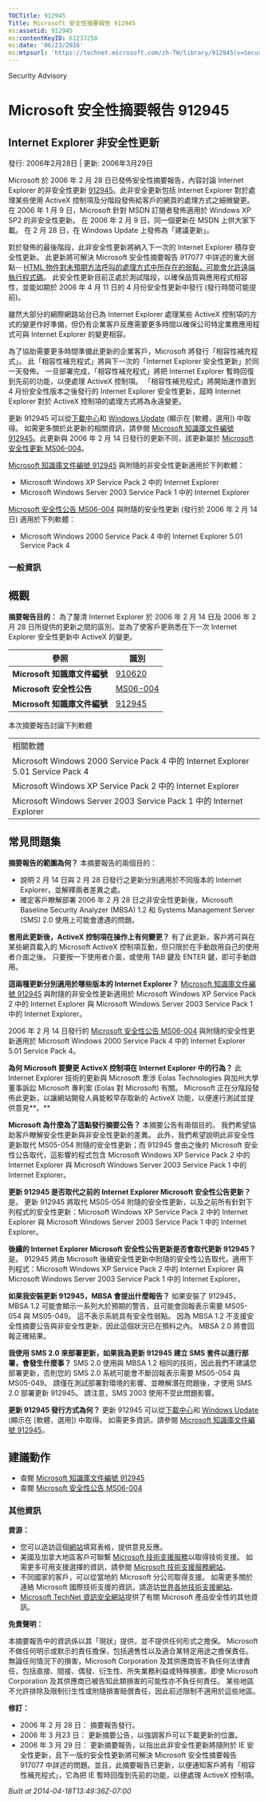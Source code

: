 ```yaml
---
TOCTitle: 912945
Title: Microsoft 安全性摘要報告 912945
ms:assetid: 912945
ms:contentKeyID: 61237258
ms:date: '06/23/2016'
ms:mtpsurl: 'https://technet.microsoft.com/zh-TW/library/912945(v=Security.10)'
---
```


Security Advisory

Microsoft 安全性摘要報告 912945
===============================

Internet Explorer 非安全性更新
------------------------------

發行: 2006年2月28日 | 更新: 2006年3月29日

Microsoft 於 2006 年 2 月 28 日已發佈安全性摘要報告，內容討論 Internet Explorer 的非安全性更新 [912945](http://support.microsoft.com/kb/912945)。此非安全更新包括 Internet Explorer 對於處理某些使用 ActiveX 控制項及分階段發佈給客戶的網頁的處理方式之細微變更。 在 2006 年 1 月 9 日，Microsoft 針對 MSDN 訂閱者發佈適用於 Windows XP SP2 的非安全性更新。 在 2006 年 2 月 9 日，同一個更新在 MSDN 上供大家下載。 在 2 月 28 日，在 Windows Update 上發佈為「建議更新」。

對於發佈的最後階段，此非安全性更新將納入下一次的 Internet Explorer 積存安全性更新。 此更新將可解決 Microsoft 安全性摘要報告 917077 中詳述的重大弱點-- [HTML 物件對未預期方法呼叫的處理方式中所存在的弱點，可能會允許遠端執行程式碼](http://technet.microsoft.com/security/advisory/917077)。 此安全性更新目前正處於測試階段，以確保品質與應用程式相容性，並能如期於 2006 年 4 月 11 日的 4 月份安全性更新中發行 (發行時間可能提前)。

雖然大部分的網際網路站台已為 Internet Explorer 處理某些 ActiveX 控制項的方式的變更作好準備，但仍有企業客戶反應需要更多時間以確保公司特定業務應用程式可與 Internet Explorer 的變更相容。

為了協助需要更多時間準備此更新的企業客戶，Microsoft 將發行「相容性補充程式」。 此「相容性補充程式」將與下一次的「Internet Explorer 安全性更新」於同一天發佈。 一旦部署完成，「相容性補充程式」將把 Internet Explorer 暫時回復到先前的功能，以便處理 ActiveX 控制項。 「相容性補充程式」將開始運作直到 4 月份安全性版本之後發行的 Internet Explorer 安全性更新，屆時 Internet Explorer 對於 ActiveX 控制項的處理方式將為永遠變更。

更新 912945 可以從[下載中心](http://www.microsoft.com/downloads/)和 [Windows Update](http://windowsupdate.microsoft.com/) (顯示在 \[軟體，選用\]) 中取得。 如需更多關於此更新的相關資訊，請參閱 [Microsoft 知識庫文件編號 912945](http://support.microsoft.com/kb/912945)。此更新與 2006 年 2 月 14 日發行的更新不同，該更新屬於 [Microsoft 安全性更新 MS06-004](http://www.microsoft.com/taiwan/security/bulletin/ms06-004.mspx)。

[Microsoft 知識庫文件編號 912945](http://support.microsoft.com/kb/912945) 與附隨的非安全性更新適用於下列軟體：

-   Microsoft Windows XP Service Pack 2 中的 Internet Explorer
-   Microsoft Windows Server 2003 Service Pack 1 中的 Internet Explorer

[Microsoft 安全性公告 MS06-004](http://www.microsoft.com/taiwan/security/bulletin/ms06-004.mspx) 與附隨的安全性更新 (發行於 2006 年 2 月 14 日) 適用於下列軟體：

-   Microsoft Windows 2000 Service Pack 4 中的 Internet Explorer 5.01 Service Pack 4

### 一般資訊

概觀
----

<span></span>
**摘要報告目的：** 為了釐清 Internet Explorer 於 2006 年 2 月 14 日及 2006 年 2 月 28 日所提供的更新之間的區別，並為了使客戶更熟悉在下一次 Internet Explorer 安全性更新中 ActiveX 的變更。

| 參照                         | 識別                                                                        |
|------------------------------|-----------------------------------------------------------------------------|
| **Microsoft 知識庫文件編號** | [910620](http://support.microsoft.com/kb/910620)                            |
| **Microsoft 安全性公告**     | [MS06-004](http://www.microsoft.com/taiwan/security/bulletin/ms06-004.mspx) |
| **Microsoft 知識庫文件編號** | [912945](http://support.microsoft.com/kb/912945)                            |

本次摘要報告討論下列軟體

|                                                                                  |
|----------------------------------------------------------------------------------|
| 相關軟體                                                                         |
| Microsoft Windows 2000 Service Pack 4 中的 Internet Explorer 5.01 Service Pack 4 |
| Microsoft Windows XP Service Pack 2 中的 Internet Explorer                       |
| Microsoft Windows Server 2003 Service Pack 1 中的 Internet Explorer              |

常見問題集
----------

<span></span>
**摘要報告的範圍為何？**
本摘要報告的兩個目的：

-   說明 2 月 14 日與 2 月 28 日發行之更新分別適用於不同版本的 Internet Explorer，並解釋兩者差異之處。
-   確定客戶瞭解部署 2006 年 2 月 28 日之非安全性更新後，Microsoft Baseline Security Analyzer (MBSA) 1.2 和 Systems Management Server (SMS) 2.0 使用上可能會遭遇的問題。

**套用此更新後，ActiveX 控制項在操作上有何變更？**
有了此更新，客戶將可與在某些網頁載入的 Microsoft ActiveX 控制項互動，但只限於在手動啟用自己的使用者介面之後。 只要按一下使用者介面，或使用 TAB 鍵及 ENTER 鍵，即可手動啟用。

**這兩種更新分別適用於哪些版本的 Internet Explorer？**
[Microsoft 知識庫文件編號 912945](http://support.microsoft.com/kb/912945) 與附隨的非安全性更新適用於 Microsoft Windows XP Service Pack 2 中的 Internet Explorer 與 Microsoft Windows Server 2003 Service Pack 1 中的 Internet Explorer。

2006 年 2 月 14 日發行的 [Microsoft 安全性公告 MS06-004](http://www.microsoft.com/taiwan/security/bulletin/ms06-004.mspx) 與附隨的安全性更新適用於 Microsoft Windows 2000 Service Pack 4 中的 Internet Explorer 5.01 Service Pack 4。

**為何 Microsoft 要變更 ActiveX 控制項在 Internet Explorer 中的行為？**
此 Internet Explorer 技術的更新與 Microsoft 牽涉 Eolas Technologies 與加州大學董事訴訟 Microsoft 專利案 (Eolas 對 Microsoft) 有關。 Microsoft 正在分階段發佈此更新，以讓網站開發人員能較早存取新的 ActiveX 功能，以便進行測試並提供意見**。**

**Microsoft 為什麼為了這點發行摘要公告？**
本摘要公告有兩個目的。 我們希望協助客戶瞭解安全性更新與非安全性更新的差異。 此外，我們希望說明此非安全性更新取代 MS05-054 附隨的安全性更新；而 912945 會由之後的 Microsoft 安全性公告取代，這影響的程式包含 Microsoft Windows XP Service Pack 2 中的 Internet Explorer 與 Microsoft Windows Server 2003 Service Pack 1 中的 Internet Explorer。

**更新 912945 是否取代之前的 Internet Explorer Microsoft 安全性公告更新？**
是。 更新 912945 將取代 MS05-054 附隨的安全性更新，以及之前所有針對下列程式的安全性更新：Microsoft Windows XP Service Pack 2 中的 Internet Explorer 與 Microsoft Windows Server 2003 Service Pack 1 中的 Internet Explorer。

**後續的 Internet Explorer Microsoft 安全性公告更新是否會取代更新 912945？**
是。 912945 將由 Microsoft 後續安全性更新中附隨的安全性公告取代，適用下列程式：Microsoft Windows XP Service Pack 2 中的 Internet Explorer 與 Microsoft Windows Server 2003 Service Pack 1 中的 Internet Explorer。

**如果我安裝更新 912945，MBSA 會提出什麼報告？**
如果安裝了 912945，MBSA 1.2 可能會顯示一系列大於預期的警告，且可能會回報表示需要 MS05-054 與 MS05-049。 這不表示系統具有安全性弱點。 因為 MBSA 1.2 不支援安全性摘要公告與非安全性更新，因此這個狀況已在預料之內。 MBSA 2.0 將會回報正確結果。

**我使用 SMS 2.0 來部署更新，如果我為更新 912945 建立 SMS 套件以進行部署，會發生什麼事？**
SMS 2.0 使用與 MBSA 1.2 相同的技術，因此我們不建議您部署更新，否則您的 SMS 2.0 系統可能會不斷回報表示需要 MS05-054 與 MS05-049。 請僅在測試部署對環境的影響、並瞭解潛在問題後，才使用 SMS 2.0 部署更新 912945。 請注意，SMS 2003 使用不受此問題影響。

**更新 912945 發行方式為何？**
更新 912945 可以從[下載中心](http://www.microsoft.com/downloads/)和 [Windows Update](http://windowsupdate.microsoft.com/) (顯示在 \[軟體，選用\]) 中取得。 如需更多資訊，請參閱 [Microsoft 知識庫文件編號 912945](http://support.microsoft.com/kb/912945)。

建議動作
--------

<span></span>
-   查閱 [Microsoft 知識庫文件編號 912945](http://support.microsoft.com/kb/912945)
-   查閱 [Microsoft 安全性公告 MS06-004](http://www.microsoft.com/taiwan/security/bulletin/ms06-004.mspx)

### 其他資訊

**資源：**

-   您可以造訪這個[網站](https://support.microsoft.com/common/survey.aspx?scid=sw;en;1257&amp;showpage=1&amp;ws=technet&amp;sd=tech)填寫表格，提供意見反應。
-   美國及加拿大地區客戶可聯繫 [Microsoft 技術支援服務](http://go.microsoft.com/fwlink/?linkid=21131)以取得技術支援。 如需更多可用支援選擇的資訊，請參閱 [Microsoft 技術支援服務網站](http://support.microsoft.com/)。
-   不同國家的客戶，可以從當地的 Microsoft 分公司取得支援。 如需更多關於連絡 Microsoft 國際技術支援的資訊，請造訪[世界各地技術支援網站](http://go.microsoft.com/fwlink/?linkid=21155)。
-   [Microsoft TechNet 資訊安全網站](http://www.microsoft.com/taiwan/technet/security/default.mspx)提供了有關 Microsoft 產品安全性的其他資訊。

**免責聲明：**

本摘要報告中的資訊係以其「現狀」提供，並不提供任何形式之擔保。 Microsoft 不做任何明示或默示的責任擔保，包括適售性以及適合某特定用途之擔保責任。 無論任何情況下的損害，Microsoft Corporation 及其供應商皆不負任何法律責任，包括直接、間接、偶發、衍生性、所失業務利益或特殊損害。即使 Microsoft Corporation 及其供應商已被告知此類損害的可能性亦不負任何責任。 某些地區不允許排除及限制衍生性或附隨損害賠償責任，因此前述限制不適用於這些地區。

**修訂：**

-   2006 年 2 月 28 日： 摘要報告發行。
-   2006 年 3 月23 日： 更新摘要公告，以強調客戶可以下載更新的位置。
-   2006 年 3 月 29 日： 更新摘要報告，以指出此非安全性更新將隨附於 IE 安全性更新，且下一版的安全性更新將可解決 Microsoft 安全性摘要報告 917077 中詳述的問題。並且，此摘要報告已更新，以便通知客戶將有「相容性補充程式」，它為把 IE 暫時回復到先前的功能，以便處理 ActiveX 控制項。

*Built at 2014-04-18T13:49:36Z-07:00*
